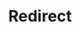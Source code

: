 ﻿---
layout: src/layouts/Redirect.astro
title: Redirect
redirect: https://yamldoc.liuyan.wang/docs/deployments/azure/varying-azure-subscription-by-environment
pubDate:  2023-01-01
navSearch: false
navSitemap: false
navMenu: false
---
